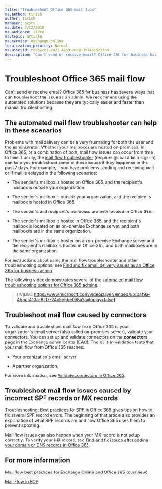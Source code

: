 ```yaml
---
title: "Troubleshoot Office 365 mail flow"
ms.author: tirich
author: tirich
manager: scotv
ms.date: 7/12/2018
ms.audience: ITPro
ms.topic: article
ms.service: exchange-online
localization_priority: Normal
ms.assetid: ccb62ce1-a822-4859-a0db-3d546c5c1f50
description: "Can't send or receive email? Office 365 for business has several ways that can troubleshoot the issue as an admin. We recommend using the automated solutions because they are typically easier and faster than manual troubleshooting."
---
```


# Troubleshoot Office 365 mail flow

Can't send or receive email? Office 365 for business has several ways that can troubleshoot the issue as an admin. We recommend using the automated solutions because they are typically easier and faster than manual troubleshooting.
  
## The automated mail flow troubleshooter can help in these scenarios

Problems with mail delivery can be a very frustrating for both the user and the administrator. Whether your mailboxes are hosted on-premises, in Office 365, or a combination of both, mail flow issues can occur from time to time. Luckily, the [mail flow troubleshooter](https://aka.ms/fixemail) (requires global admin sign-in) can help you troubleshoot some of these issues if they happened in the past 7 days. For example, if you have problems sending and receiving mail or if mail is delayed in the following scenarios: 
  
- The sender's mailbox is hosted on Office 365, and the recipient's mailbox is outside your organization.
    
- The sender's mailbox is outside your organization, and the recipient's mailbox is hosted in Office 365.
    
- The sender's and recipient's mailboxes are both located in Office 365.
    
- The sender's mailbox is hosted in Office 365, and the recipient's mailbox is located on an on-premise Exchange server, and both mailboxes are in the same organization.
    
- The sender's mailbox is hosted on an on-premise Exchange server and the recipient's mailbox is hosted in Office 365, and both mailboxes are in the same organization.
    
For instructions about using the mail flow troubleshooter and other troubleshooting options, see [Find and fix email delivery issues as an Office 365 for business admin](https://support.office.com/article/e7758b99-1896-41db-bf39-51e2dba21de6).
  
The following video demonstrates several of the [automated mail flow troubleshooting options for Office 365 admins](https://support.office.com/article/e7758b99-1896-41db-bf39-51e2dba21de6).
  
> [!VIDEO https://www.microsoft.com/videoplayer/embed/8b10af9a-455c-410a-8c17-24d5e5be098a?autoplay=false]
  
## Troubleshoot mail flow caused by connectors

To validate and troubleshoot mail flow from Office 365 to your organization's email server (also called on-premises server), validate your connectors. You can set up and validate connectors on the **connectors** page in the Exchange admin center (EAC). The built-in validation tests that your mail flow from Office 365 reaches: 
  
- Your organization's email server
    
- A partner organization.
    
For more information, see [Validate connectors in Office 365](use-connectors-to-configure-mail-flow/validate-connectors.md).
  
## Troubleshoot mail flow issues caused by incorrect SPF records or MX records

[Troubleshooting: Best practices for SPF in Office 365](https://technet.microsoft.com/library/3aff33c5-1416-4867-a23b-e0c0c5b4d2be.aspx#SPFTroubleshoot) gives tips on how to fix several SPF record errors. The beginning of that article also provides an explanation of what SPF records are and how Office 365 uses them to prevent spoofing. 
  
Mail flow issues can also happen when your MX record is not setup correctly. To verify your MX record, see [Find and fix issues after adding your domain or DNS records in Office 365](https://go.microsoft.com/fwlink/p/?LinkId=624017).
  
## For more information

[Mail flow best practices for Exchange Online and Office 365 (overview)](mail-flow-best-practices.md)
  
[Mail Flow in EOP](https://technet.microsoft.com/library/e109077e-cc85-4c19-ae40-d218ac7d0548.aspx)
  

